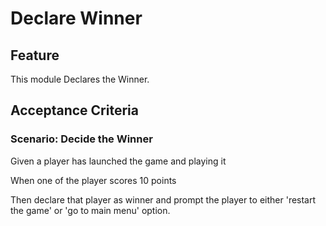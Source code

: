 # Declare Winner

## Feature

This module Declares the Winner.

## Acceptance Criteria

### Scenario: Decide the Winner

Given a player has launched the game and playing it

When one of the player scores 10 points

Then declare that player as winner and prompt the player to
either 'restart the game' or 'go to main menu' option.

